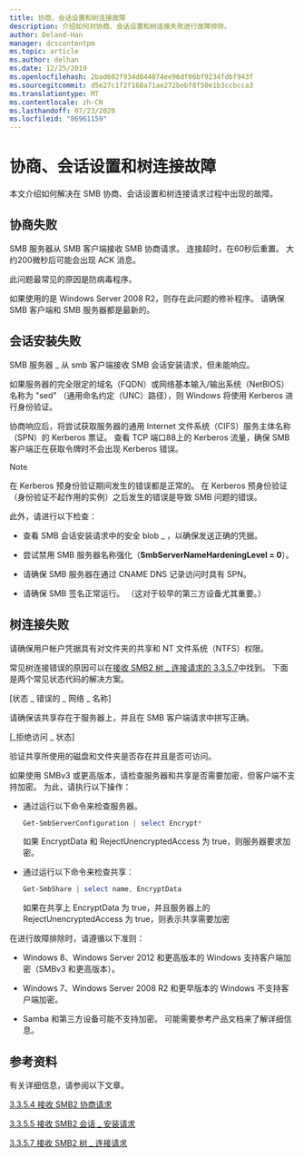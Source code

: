 ```yaml
---
title: 协商、会话设置和树连接故障
description: 介绍如何对协商、会话设置和树连接失败进行故障排除。
author: Deland-Han
manager: dcscontentpm
ms.topic: article
ms.author: delhan
ms.date: 12/25/2019
ms.openlocfilehash: 2bad602f934d844074ee96df06bf9234fdbf943f
ms.sourcegitcommit: d5e27c1f2f168a71ae272bebf8f50e1b3ccbcca3
ms.translationtype: MT
ms.contentlocale: zh-CN
ms.lasthandoff: 07/23/2020
ms.locfileid: "86961159"
---
```

# <a name="negotiate-session-setup-and-tree-connect-failures"></a>协商、会话设置和树连接故障

本文介绍如何解决在 SMB 协商、会话设置和树连接请求过程中出现的故障。

## <a name="negotiate-fails"></a>协商失败

SMB 服务器从 SMB 客户端接收 SMB 协商请求。 连接超时，在60秒后重置。 大约200微秒后可能会出现 ACK 消息。

此问题最常见的原因是防病毒程序。

如果使用的是 Windows Server 2008 R2，则存在此问题的修补程序。 请确保 SMB 客户端和 SMB 服务器都是最新的。

## <a name="session-setup-fails"></a>会话安装失败

SMB 服务器 \_ 从 smb 客户端接收 SMB 会话安装请求，但未能响应。

如果服务器的完全限定的域名（FQDN）或网络基本输入/输出系统（NetBIOS）名称为 "sed" （通用命名约定（UNC）路径），则 Windows 将使用 Kerberos 进行身份验证。

协商响应后，将尝试获取服务器的通用 Internet 文件系统（CIFS）服务主体名称（SPN）的 Kerberos 票证。 查看 TCP 端口88上的 Kerberos 流量，确保 SMB 客户端正在获取令牌时不会出现 Kerberos 错误。

> [!NOTE]
> 在 Kerberos 预身份验证期间发生的错误都是正常的。 在 Kerberos 预身份验证（身份验证不起作用的实例）之后发生的错误是导致 SMB 问题的错误。

此外，请进行以下检查：

- 查看 SMB 会话安装请求中的安全 blob \_ ，以确保发送正确的凭据。

- 尝试禁用 SMB 服务器名称强化（**SmbServerNameHardeningLevel = 0**）。

- 请确保 SMB 服务器在通过 CNAME DNS 记录访问时具有 SPN。

- 请确保 SMB 签名正常运行。 （这对于较早的第三方设备尤其重要。）

## <a name="tree-connect-fails"></a>树连接失败

请确保用户帐户凭据具有对文件夹的共享和 NT 文件系统（NTFS）权限。

常见树连接错误的原因可以在[接收 SMB2 树 \_ 连接请求的 3.3.5.7](/openspecs/windows_protocols/ms-smb2/652e0c14-5014-4470-999d-b174d7b2da87)中找到。 下面是两个常见状态代码的解决方案。

\[状态 \_ 错误的 \_ 网络 \_ 名称\]

请确保该共享存在于服务器上，并且在 SMB 客户端请求中拼写正确。

\[\_拒绝访问 \_ 状态\]

验证共享所使用的磁盘和文件夹是否存在并且是否可访问。

如果使用 SMBv3 或更高版本，请检查服务器和共享是否需要加密，但客户端不支持加密。 为此，请执行以下操作：

- 通过运行以下命令来检查服务器。

  ```PowerShell
  Get-SmbServerConfiguration | select Encrypt*
  ```

  如果 EncryptData 和 RejectUnencryptedAccess 为 true，则服务器要求加密。

- 通过运行以下命令来检查共享：

  ```PowerShell
  Get-SmbShare | select name, EncryptData  
  ```

  如果在共享上 EncryptData 为 true，并且服务器上的 RejectUnencryptedAccess 为 true，则表示共享需要加密

在进行故障排除时，请遵循以下准则：

- Windows 8、Windows Server 2012 和更高版本的 Windows 支持客户端加密（SMBv3 和更高版本）。

- Windows 7、Windows Server 2008 R2 和更早版本的 Windows 不支持客户端加密。

- Samba 和第三方设备可能不支持加密。 可能需要参考产品文档来了解详细信息。

## <a name="references"></a>参考资料

有关详细信息，请参阅以下文章。

[3.3.5.4 接收 SMB2 协商请求](/openspecs/windows_protocols/ms-smb2/b39f253e-4963-40df-8dff-2f9040ebbeb1)

[3.3.5.5 接收 SMB2 会话 \_ 安装请求](/openspecs/windows_protocols/ms-smb2/e545352b-9f2b-4c5e-9350-db46e4f6755e)

[3.3.5.7 接收 SMB2 树 \_ 连接请求](/openspecs/windows_protocols/ms-smb2/652e0c14-5014-4470-999d-b174d7b2da87)
